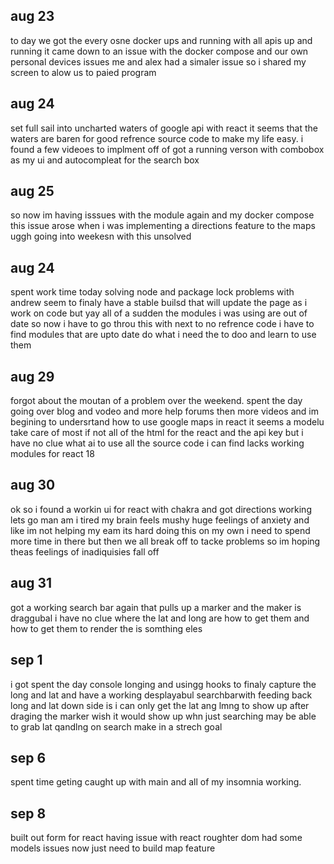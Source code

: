 ## aug 23
to day we got the every osne docker ups and running with all apis up and running
it came down to an issue with the docker compose and our own personal devices issues
me and alex had a simaler issue so i shared my screen to alow us to paied program

## aug 24
set full sail into uncharted waters of google api with react it seems that the 
waters are baren for good refrence source code to make my life easy. i 
found a few videoes to implment off of got a running verson with combobox as
 my ui and autocompleat for the search box

## aug 25
so now im having isssues with the module again and my docker compose this 
issue arose when i was implementing a directions feature to the maps uggh 
going into weekesn with this unsolved

## aug 24
spent work time today solving node and package lock problems with andrew seem
to finaly have a stable builsd that will update the page as i work on code but
yay all of a sudden the modules i was using are out of date so now i have to
go throu this with next to no refrence code i have to find modules that are
upto date do what i need the to doo and learn to use them

## aug 29
forgot about the moutan of a problem over the weekend. spent the day going over 
blog and vodeo and more help forums then more videos and im begining to 
undersrtand how to use google maps in react it seems a modelu take care of 
most if not all of the html for the react and the api key but i have no clue 
what ai to use all the source code i can find lacks working modules for react 18 

## aug 30 
ok so i found a workin ui for react with chakra and got directions working lets
go man am i tired my brain feels mushy huge feelings of anxiety and like im not
helping my eam its hard doing this on my own i need to spend more time in there 
but then we all break off to tacke problems so im hoping theas feelings of 
inadiquisies fall off

## aug 31 
got a working search bar again that pulls up a marker and the maker is draggubal 
i have no clue where the lat and long are how to get them and how to get them to 
render the is somthing eles

## sep 1
i got spent the day console longing and usingg hooks to finaly capture the long 
and lat and have a working desplayabul searchbarwith feeding back long and lat 
down side is i can only get the lat ang lmng to show up after draging the marker 
wish it would show up whn  just searching may be able to grab lat qandlng on 
search make in a strech goal

## sep 6
spent time geting caught up with main and all of my insomnia working.

## sep 8 
built out form for react having issue with react roughter dom had some models issues now just need to build map feature